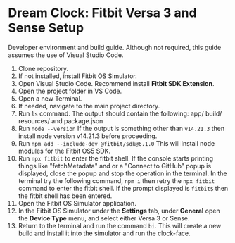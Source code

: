 # Dream Clock: Fitbit Versa 3 and Sense Setup

Developer environment and build guide. Although not required, this guide assumes the use of Visual Studio Code. 

1. Clone repository. 
2. If not installed, install Fitbit OS Simulator.
3. Open Visual Studio Code. Recommend install **Fitbit SDK Extension**. 
4. Open the project folder in VS Code. 
5. Open a new Terminal.
6. If needed, navigate to the main project directory. 
7. Run `ls` command. The output should contain the following: app/ build/ resources/ and package.json
8. Run `node --version` If the output is something other than `v14.21.3` then install node version v14.21.3 before proceeding. 
9. Run `npm add --include-dev @fitbit/sdk@6.1.0` This will install node modules for the Fitbit OS5 SDK. 
10. Run `npx fitbit` to enter the fitbit shell. If the console starts printing things like "fetchMetadata" and or a "Connect to GitHub" popup is displayed, close the popup and stop the operation in the terminal. In the terminal try the following command, `npm i` then retry the `npx fitbit` command to enter the fitbit shell. If the prompt displayed is `fitbit$` then the fitbit shell has been entered. 
11. Open the Fitbit OS Simulator application. 
12. In the Fitbit OS Simulator under the **Settings** tab, under **General** open the **Device Type** menu, and select either Versa 3 or Sense. 
13. Return to the terminal and run the command `bi`. This will create a new build and install it into the simulator and run the clock-face. 
